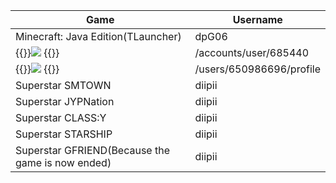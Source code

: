 | Game                                          | Username                 |
|--------------------------------------------------|--------------------------|
| Minecraft: Java Edition(TLauncher)               | dpG06                    |
| {{<html>}}<img src="/images/malody.png"> {{</html>}} | /accounts/user/685440    |
| {{<html>}}<img src="/images/rblx.png"> {{</html>}} | /users/650986696/profile |
| Superstar SMTOWN                                 | diipii                   |
| Superstar JYPNation                              | diipii                   |
| Superstar CLASS:Y                                | diipii                   |
| Superstar STARSHIP                               | diipii                   |
| Superstar GFRIEND(Because the game is now ended) | diipii                   |
